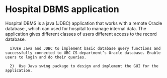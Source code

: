 # Hospital DBMS application
Hospital DBMS is a java (JDBC) application that works with a remote Oracle database , which can used for hospital to manage internal data. The application gives different classes of users different access to the record database.
 
      1)Use Java and JDBC to implement basic database query functions and successfully connected to UBC CS department’s Oracle database. Enable users to login and do their queries.

      2)  Use Java swing package to design and implement the GUI for the application. 

